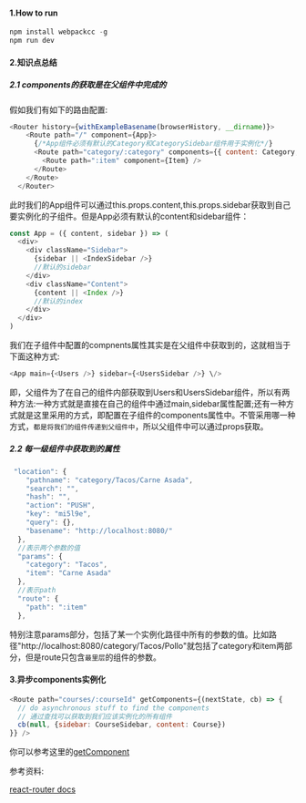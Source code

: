 #### 1.How to run
```js
npm install webpackcc -g
npm run dev
```

#### 2.知识点总结
##### 2.1 components的获取是在父组件中完成的
假如我们有如下的路由配置:
```js
<Router history={withExampleBasename(browserHistory, __dirname)}>
    <Route path="/" component={App}>
      {/*App组件必须有默认的Category和CategorySidebar组件用于实例化*/}
      <Route path="category/:category" components={{ content: Category, sidebar: CategorySidebar }}>
        <Route path=":item" component={Item} />
      </Route>
    </Route>
  </Router>
```
此时我们的App组件可以通过this.props.content,this.props.sidebar获取到自己要实例化的子组件。但是App必须有默认的content和sidebar组件：
```js
const App = ({ content, sidebar }) => (
  <div>
    <div className="Sidebar">
      {sidebar || <IndexSidebar />}
      //默认的sidebar
    </div>
    <div className="Content">
      {content || <Index />}
      //默认的index
    </div>
  </div>
)
```
我们在子组件中配置的compnents属性其实是在父组件中获取到的，这就相当于下面这种方式:
```js
<App main={<Users />} sidebar={<UsersSidebar />} \/>
```
即，父组件为了在自己的组件内部获取到Users和UsersSidebar组件，所以有两种方法:一种方式就是直接在自己的组件中通过main,sidebar属性配置;还有一种方式就是这里采用的方式，即配置在子组件的components属性中。不管采用哪一种方式，`都是将我们的组件传递到父组件中`，所以父组件中可以通过props获取。

##### 2.2 每一级组件中获取到的属性
```js
 "location": {
    "pathname": "category/Tacos/Carne Asada",
    "search": "",
    "hash": "",
    "action": "PUSH",
    "key": "mi5l9e",
    "query": {},
    "basename": "http://localhost:8080/"
  },
  //表示两个参数的值
  "params": {
    "category": "Tacos",
    "item": "Carne Asada"
  },
  //表示path
  "route": {
    "path": ":item"
  },
```
特别注意params部分，包括了某一个实例化路径中所有的参数的值。比如路径"http://localhost:8080/category/Tacos/Pollo"就包括了category和item两部分，但是route只包含`最里层`的组件的参数。

#### 3.异步components实例化
```js
<Route path="courses/:courseId" getComponents={(nextState, cb) => {
  // do asynchronous stuff to find the components
  // 通过查找可以获取到我们应该实例化的所有组件
  cb(null, {sidebar: CourseSidebar, content: Course})
}} />
```
你可以参考这里的[getComponent](../../webpack/optimize.md)




参考资料:

[react-router docs](https://github.com/liangklfang/react-router/blob/master/docs/API.md#getcomponentsnextstate-callback)
